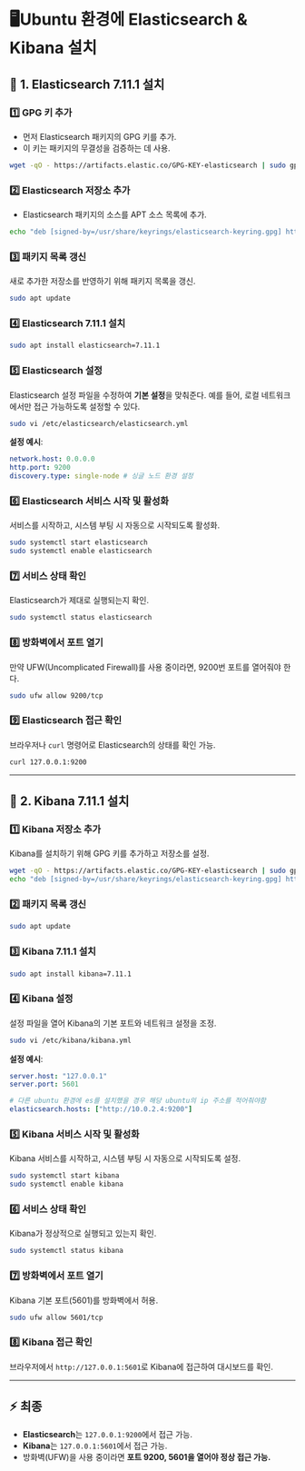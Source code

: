 # 🖥️Ubuntu 환경에 Elasticsearch & Kibana 설치

## 📌 **1. Elasticsearch 7.11.1 설치**

### 1️⃣ **GPG 키 추가**

- 먼저 Elasticsearch 패키지의 GPG 키를 추가.
- 이 키는 패키지의 무결성을 검증하는 데 사용.

```bash
wget -qO - https://artifacts.elastic.co/GPG-KEY-elasticsearch | sudo gpg --dearmor -o /usr/share/keyrings/elasticsearch-keyring.gpg
```

### 2️⃣ **Elasticsearch 저장소 추가**

- Elasticsearch 패키지의 소스를 APT 소스 목록에 추가.

```bash
echo "deb [signed-by=/usr/share/keyrings/elasticsearch-keyring.gpg] https://artifacts.elastic.co/packages/7.x/apt stable main" | sudo tee /etc/apt/sources.list.d/elastic-7.x.list
```

### 3️⃣ **패키지 목록 갱신**

새로 추가한 저장소를 반영하기 위해 패키지 목록을 갱신.

```bash
sudo apt update
```

### 4️⃣ **Elasticsearch 7.11.1 설치**

```bash
sudo apt install elasticsearch=7.11.1
```

### 5️⃣ **Elasticsearch 설정**

Elasticsearch 설정 파일을 수정하여 **기본 설정**을 맞춰준다. 예를 들어, 로컬 네트워크에서만 접근 가능하도록 설정할 수 있다.

```bash
sudo vi /etc/elasticsearch/elasticsearch.yml
```

**설정 예시**:

```yaml
network.host: 0.0.0.0
http.port: 9200
discovery.type: single-node # 싱글 노드 환경 설정
```

### 6️⃣ **Elasticsearch 서비스 시작 및 활성화**

서비스를 시작하고, 시스템 부팅 시 자동으로 시작되도록 활성화.

```bash
sudo systemctl start elasticsearch
sudo systemctl enable elasticsearch
```

### 7️⃣ **서비스 상태 확인**

Elasticsearch가 제대로 실행되는지 확인.

```bash
sudo systemctl status elasticsearch
```

### 8️⃣ **방화벽에서 포트 열기**

만약 UFW(Uncomplicated Firewall)를 사용 중이라면, 9200번 포트를 열어줘야 한다.

```bash
sudo ufw allow 9200/tcp
```

### 9️⃣ **Elasticsearch 접근 확인**

브라우저나 `curl` 명령어로 Elasticsearch의 상태를 확인 가능.

```bash
curl 127.0.0.1:9200
```

---

## 📌 **2. Kibana 7.11.1 설치**

### 1️⃣ **Kibana 저장소 추가**

Kibana를 설치하기 위해 GPG 키를 추가하고 저장소를 설정.

```bash
wget -qO - https://artifacts.elastic.co/GPG-KEY-elasticsearch | sudo gpg --dearmor -o /usr/share/keyrings/elasticsearch-keyring.gpg
echo "deb [signed-by=/usr/share/keyrings/elasticsearch-keyring.gpg] https://artifacts.elastic.co/packages/7.x/apt stable main" | sudo tee /etc/apt/sources.list.d/elastic-7.x.list
```

### 2️⃣ **패키지 목록 갱신**

```bash
sudo apt update
```

### 3️⃣ **Kibana 7.11.1 설치**

```bash
sudo apt install kibana=7.11.1
```

### 4️⃣ **Kibana 설정**

설정 파일을 열어 Kibana의 기본 포트와 네트워크 설정을 조정.

```bash
sudo vi /etc/kibana/kibana.yml
```

**설정 예시**:

```yaml
server.host: "127.0.0.1"
server.port: 5601

# 다른 ubuntu 환경에 es를 설치했을 경우 해당 ubuntu의 ip 주소를 적어줘야함
elasticsearch.hosts: ["http://10.0.2.4:9200"]
```

### 5️⃣ **Kibana 서비스 시작 및 활성화**

Kibana 서비스를 시작하고, 시스템 부팅 시 자동으로 시작되도록 설정.

```bash
sudo systemctl start kibana
sudo systemctl enable kibana
```

### 6️⃣ **서비스 상태 확인**

Kibana가 정상적으로 실행되고 있는지 확인.

```bash
sudo systemctl status kibana
```

### 7️⃣ **방화벽에서 포트 열기**

Kibana 기본 포트(5601)를 방화벽에서 허용.

```bash
sudo ufw allow 5601/tcp
```

### 8️⃣ **Kibana 접근 확인**

브라우저에서 `http://127.0.0.1:5601`로 Kibana에 접근하여 대시보드를 확인.

---

## ⚡ **최종**

- **Elasticsearch**는 `127.0.0.1:9200`에서 접근 가능.
- **Kibana**는 `127.0.0.1:5601`에서 접근 가능.
- 방화벽(UFW)을 사용 중이라면 **포트 9200, 5601을 열어야 정상 접근 가능.**
